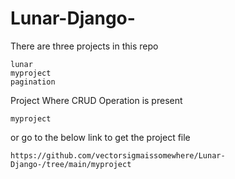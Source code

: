 ﻿# Lunar-Django-


There are three projects in this repo
```text
lunar
myproject
pagination
```

Project Where CRUD Operation is present
```text
myproject
```

or go to the below link to get the project file
```text
https://github.com/vectorsigmaissomewhere/Lunar-Django-/tree/main/myproject
```
